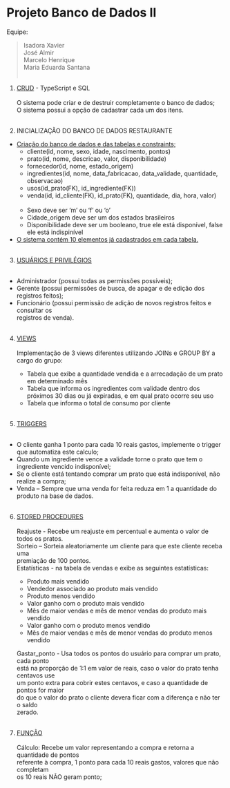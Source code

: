# Projeto Banco de Dados II

Equipe:
> Isadora Xavier<br/>
> José Almir<br/>
> Marcelo Henrique<br/>
> Maria Eduarda Santana<br/><br/>

1. [CRUD](/CRUD) - TypeScript e SQL<br/><br/>
  O sistema pode criar e de destruir completamente o banco de dados;<br/>
  O sistema possui a opção de cadastrar cada um dos itens.<br/><br/>

2. INICIALIZAÇÃO DO BANCO DE DADOS RESTAURANTE<br/>
  - [Criação do banco de dados e das tabelas e constraints;](/Database/a-tables.sql)<br/>
    - cliente(id, nome, sexo, idade, nascimento, pontos) 
    - prato(id, nome, descricao, valor, disponibilidade) 
    - fornecedor(id, nome, estado_origem) 
    - ingredientes(id, nome, data_fabricacao, data_validade, quantidade, observacao) 
    - usos(id_prato(FK), id_ingrediente(FK)) 
    - venda(id, id_cliente(FK), id_prato(FK), quantidade, dia, hora, valor)<br/><br/>
    -  Sexo deve ser ‘m’ ou ‘f’ ou ‘o’ 
    -  Cidade_origem deve ser um dos estados brasileiros 
    -  Disponibilidade deve ser um booleano, true ele está disponível, false ele está indispinível<br/>
  - [O sistema contém 10 elementos já cadastrados em cada tabela.](/Database/b-inserts.sql)<br/><br/>

3. [USUÁRIOS E PRIVILÉGIOS](/Database/c-user_privileges.sql)<br/><br/>
  - Administrador (possui todas as permissões possíveis);<br/>
  - Gerente (possui permissões de busca, de apagar e de edição dos registros feitos);<br/>
  - Funcionário (possui permissão de adição de novos registros feitos e consultar os<br/>
registros de venda).<br/><br/>

4. [VIEWS](/Database/d-views.sql)<br/><br/>
  Implementação de 3 views diferentes utilizando JOINs e GROUP BY a cargo do grupo:<br/>
    - Tabela que exibe a quantidade vendida e a arrecadação de um prato em determinado mês<br/>
    - Tabela que informa os ingredientes com validade dentro dos próximos 30 dias ou já expiradas, e em qual prato ocorre seu uso<br/>
    - Tabela que informa o total de consumo por cliente<br/><br/>

5. [TRIGGERS](/Database/e-triggers.sql)<br/><br/>
  - O cliente ganha 1 ponto para cada 10 reais gastos, implemente o trigger que 
automatiza este calculo;<br/>
  - Quando um ingrediente vence a validade torne o prato que tem o ingrediente 
vencido indisponível;<br/>
  - Se o cliente está tentando comprar um prato que está indisponível, não realize a 
compra;<br/>
  - Venda – Sempre que uma venda for feita reduza em 1 a quantidade do produto na 
base de dados.<br/><br/>

6. [STORED PROCEDURES](Database/g-stored_procedures.sql)<br/><br/>
   Reajuste - Recebe um reajuste em percentual e aumenta o valor de todos os pratos.<br/>
   Sorteio – Sorteia aleatoriamente um cliente para que este cliente receba uma<br/>
premiação de 100 pontos.<br/> 
   Estatísticas - na tabela de vendas e exibe as seguintes estatísticas:<br/>
      - Produto mais vendido<br/> 
      - Vendedor associado ao produto mais vendido<br/> 
      - Produto menos vendido<br/> 
      - Valor ganho com o produto mais vendido<br/> 
      - Mês de maior vendas e mês de menor vendas do produto mais vendido<br/> 
      - Valor ganho com o produto menos vendido<br/> 
      - Mês de maior vendas e mês de menor vendas do produto menos vendido<br/> 

    Gastar_ponto - Usa todos os pontos do usuário para comprar um prato, cada ponto<br/> 
está na proporção de 1:1 em valor de reais, caso o valor do prato tenha centavos use<br/> 
um ponto extra para cobrir estes centavos, e caso a quantidade de pontos for maior<br/> 
do que o valor do prato o cliente devera ficar com a diferença e não ter o saldo<br/> 
zerado.<br/><br/>

7. [FUNÇÃO](Database/f-function.sql)<br/><br/> 
  Cálculo: Recebe um valor representando a compra e retorna a quantidade de pontos<br/> 
referente à compra, 1 ponto para cada 10 reais gastos, valores que não completam<br/> 
os 10 reais NÃO geram ponto; 
